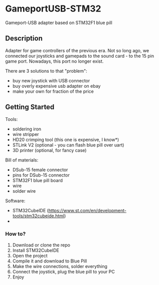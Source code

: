 # GameportUSB-STM32
Gameport-USB adapter based on STM32F1 blue pill



## Description

Adapter for game controllers of the previous era.
Not so long ago, we connected our joysticks and gamepads to the sound card - to the 15 pin game port.
Nowadays, this port no longer exist. 

There are 3 solutions to that "problem":
- buy new joystick with USB connector
- buy overly expensive usb adapter on ebay
- make your own for fraction of the price



## Getting Started

Tools:
- soldering iron
- wire stripper
- HD20 crimping tool (this one is expensive, I know*)
- STLink V2 (optional - you can flash blue pill over uart) 
- 3D printer (optional, for fancy case)

Bill of materials:
- DSub-15 female connector
- pins for DSub-15 connector
- STM32F1 blue pill board
- wire
- solder wire

Software:
- STM32CubeIDE (https://www.st.com/en/development-tools/stm32cubeide.html)
- 

### How to?

1. Download or clone the repo
2. Install STM32CubeIDE
3. Open the project
4. Compile it and download to Blue Pill
5. Make the wire connections, solder everything
6. Connect the joystick, plug the blue pill to your PC
7. Enjoy
